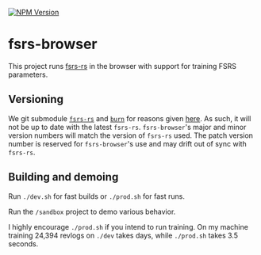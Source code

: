 [![NPM Version](https://img.shields.io/npm/v/fsrs-browser.svg?style=flat)](https://www.npmjs.com/package/fsrs-browser)

# fsrs-browser

This project runs [fsrs-rs](https://github.com/open-spaced-repetition/fsrs-rs) in the browser with support for training FSRS parameters.

## Versioning

We git submodule [`fsrs-rs`](https://github.com/AlexErrant/fsrs-rs/tree/fsrs-browser) and [`burn`](https://github.com/AlexErrant/burn/tree/fsrs-browser) for reasons given [here](https://github.com/Tracel-AI/burn/pull/938#issuecomment-1925913866). As such, it will not be up to date with the latest `fsrs-rs`. `fsrs-browser`'s major and minor version numbers will match the version of `fsrs-rs` used. The patch version number is reserved for `fsrs-browser`'s use and may drift out of sync with `fsrs-rs`.

## Building and demoing

Run `./dev.sh` for fast builds or `./prod.sh` for fast runs.

Run the `/sandbox` project to demo various behavior.

I highly encourage `./prod.sh` if you intend to run training. On my machine training 24,394 revlogs on `./dev` takes days, while `./prod.sh` takes 3.5 seconds.
